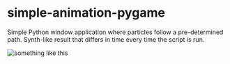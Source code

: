 # simple-animation-pygame
Simple Python window application where particles follow a pre-determined path. 
Synth-like result that differs in time every time the script is run. 

![something like this](https://user-images.githubusercontent.com/40743579/212849308-45f34186-e3b1-483c-af16-06e65e57cec0.gif)
